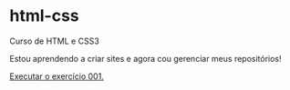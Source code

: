 # html-css
 Curso de HTML e CSS3

Estou aprendendo a criar sites e agora cou gerenciar meus repositórios!

<a href="https://gpaiva12.github.io/html-css/Exercicios/ex 001/index.html"> Executar o exercício 001.
